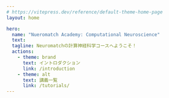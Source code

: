```yaml
---
# https://vitepress.dev/reference/default-theme-home-page
layout: home

hero:
  name: "Nueromatch Academy: Computational Neuroscience"
  text: 
  tagline: Neuromatchの計算神経科学コースへようこそ！
  actions:
    - theme: brand
      text: イントロダクション
      link: /introduction
    - theme: alt
      text: 講義一覧
      link: /tutorials/
---
```

